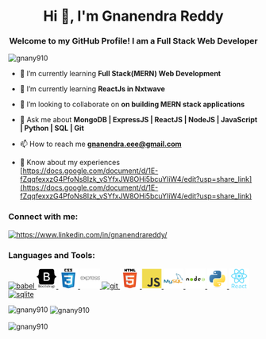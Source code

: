 <h1 align="center">Hi 👋, I'm Gnanendra Reddy</h1>
<h3 align="center">Welcome to my GitHub Profile! I am a Full Stack Web Developer</h3>

<p align="left"> <img src="https://komarev.com/ghpvc/?username=gnany910&label=Profile%20views&color=0e75b6&style=flat" alt="gnany910" /> </p>

- 🔭 I’m currently learning **Full Stack(MERN) Web Development**

- 🌱 I’m currently learning **ReactJs in Nxtwave**

- 👯 I’m looking to collaborate on **on building MERN stack applications**

- 💬 Ask me about **MongoDB | ExpressJS | ReactJS | NodeJS | JavaScript | Python | SQL | Git**

- 📫 How to reach me **gnanendra.eee@gmail.com**

- 📄 Know about my experiences [https://docs.google.com/document/d/1E-fZqqfexxzG4PfoNs8Izk_vSYfxJW8OHi5bcuYIiW4/edit?usp=share_link](https://docs.google.com/document/d/1E-fZqqfexxzG4PfoNs8Izk_vSYfxJW8OHi5bcuYIiW4/edit?usp=share_link)

<h3 align="left">Connect with me:</h3>
<p align="left">
<a href="https://linkedin.com/in/https://www.linkedin.com/in/gnanendrareddy/" target="blank"><img align="center" src="https://raw.githubusercontent.com/rahuldkjain/github-profile-readme-generator/master/src/images/icons/Social/linked-in-alt.svg" alt="https://www.linkedin.com/in/gnanendrareddy/" height="30" width="40" /></a>
</p>

<h3 align="left">Languages and Tools:</h3>
<p align="left"> <a href="https://babeljs.io/" target="_blank" rel="noreferrer"> <img src="https://www.vectorlogo.zone/logos/babeljs/babeljs-icon.svg" alt="babel" width="40" height="40"/> </a> <a href="https://getbootstrap.com" target="_blank" rel="noreferrer"> <img src="https://raw.githubusercontent.com/devicons/devicon/master/icons/bootstrap/bootstrap-plain-wordmark.svg" alt="bootstrap" width="40" height="40"/> </a> <a href="https://www.w3schools.com/css/" target="_blank" rel="noreferrer"> <img src="https://raw.githubusercontent.com/devicons/devicon/master/icons/css3/css3-original-wordmark.svg" alt="css3" width="40" height="40"/> </a> <a href="https://expressjs.com" target="_blank" rel="noreferrer"> <img src="https://raw.githubusercontent.com/devicons/devicon/master/icons/express/express-original-wordmark.svg" alt="express" width="40" height="40"/> </a> <a href="https://git-scm.com/" target="_blank" rel="noreferrer"> <img src="https://www.vectorlogo.zone/logos/git-scm/git-scm-icon.svg" alt="git" width="40" height="40"/> </a> <a href="https://www.w3.org/html/" target="_blank" rel="noreferrer"> <img src="https://raw.githubusercontent.com/devicons/devicon/master/icons/html5/html5-original-wordmark.svg" alt="html5" width="40" height="40"/> </a> <a href="https://developer.mozilla.org/en-US/docs/Web/JavaScript" target="_blank" rel="noreferrer"> <img src="https://raw.githubusercontent.com/devicons/devicon/master/icons/javascript/javascript-original.svg" alt="javascript" width="40" height="40"/> </a> <a href="https://www.mysql.com/" target="_blank" rel="noreferrer"> <img src="https://raw.githubusercontent.com/devicons/devicon/master/icons/mysql/mysql-original-wordmark.svg" alt="mysql" width="40" height="40"/> </a> <a href="https://nodejs.org" target="_blank" rel="noreferrer"> <img src="https://raw.githubusercontent.com/devicons/devicon/master/icons/nodejs/nodejs-original-wordmark.svg" alt="nodejs" width="40" height="40"/> </a> <a href="https://www.python.org" target="_blank" rel="noreferrer"> <img src="https://raw.githubusercontent.com/devicons/devicon/master/icons/python/python-original.svg" alt="python" width="40" height="40"/> </a> <a href="https://reactjs.org/" target="_blank" rel="noreferrer"> <img src="https://raw.githubusercontent.com/devicons/devicon/master/icons/react/react-original-wordmark.svg" alt="react" width="40" height="40"/> </a> <a href="https://www.sqlite.org/" target="_blank" rel="noreferrer"> <img src="https://www.vectorlogo.zone/logos/sqlite/sqlite-icon.svg" alt="sqlite" width="40" height="40"/> </a> </p>

<p><img align="left" src="https://github-readme-stats.vercel.app/api/top-langs?username=gnany910&show_icons=true&locale=en&layout=compact" alt="gnany910" /></p>

<p>&nbsp;<img align="center" src="https://github-readme-stats.vercel.app/api?username=gnany910&show_icons=true&locale=en" alt="gnany910" /></p>

<p><img align="center" src="https://github-readme-streak-stats.herokuapp.com/?user=gnany910&" alt="gnany910" /></p>
